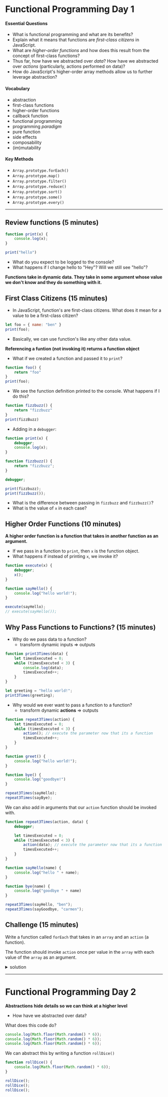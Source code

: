 # Functional Programming Day 1

#### Essential Questions
* What is functional programming and what are its benefits?
* Explain what it means that functions are _first-class citizens_ in JavaScript.
* What are _higher-order functions_ and how does this result from the concept of first-class functions?
* Thus far, how have we abstracted over _data_? How have we abstracted over _actions_ (particularly, actions performed on data)?
* How do JavaScript's higher-order array methods allow us to further leverage abstraction?

#### Vocabulary
* abstraction
* first-class functions
* higher-order functions
* callback function
* functional programming
* programming _paradigm_
* pure function
* side effects
* composability  
* (im)mutability

#### Key Methods
* `Array.prototype.forEach()` 
* `Array.prototype.map()`
* `Array.prototype.filter()`
* `Array.prototype.reduce()`
* `Array.prototype.sort()`
* `Array.prototype.some()`
* `Array.prototype.every()`

<hr>

## Review functions (5 minutes)

```js
function print(x) {
	console.log(x);
}

print("hello")
```

* What do you expect to be logged to the console?
* What happens if I change hello to "Hey"? Will we still see "hello"?

**Functions take in dynamic data. They take in some argument whose value we don't know and they do something with it.**

## First Class Citizens (15 minutes)

* In JavaScript, function's are first-class citizens. What does it mean for a value to be a first-class citizen?

```js
let foo = { name: "ben" }
print(foo);
```

* Basically, we can use function's like any other data value. 

**Referencing a funtion (not invoking it) returns a function object**

* What if we created a function and passed it to `print`?

```js
function foo() {
    return "foo"
}
print(foo);
```

* We see the function definition printed to the console. What happens if I do this?

```js
function fizzbuzz() {
    return "fizzbuzz"    
}
print(fizzBuzz)
```

* Adding in a `debugger`:

```js
function print(x) {
    debugger;
    console.log(x);
}

function fizzbuzz() {
    return "fizzbuzz";
}

debugger;

print(fizzbuzz);
print(fizzbuzz());
```

* What is the difference between passing in `fizzbuzz` and `fizzbuzz()`? 
* What is the value of `x` in each case?

## Higher Order Functions (10 minutes)
**A higher order function is a function that takes in another function as an argument.**

* If we pass in a function to `print`, then `x` is the function object.
* What happens if instead of printing `x`, we invoke it?

```js
function execute(x) {
    debugger;
    x();
}

function sayHello() {
    console.log("hello world!");
}

execute(sayHello);
// execute(sayHello());
```

## Why Pass Functions to Functions? (15 minutes)

* Why do we pass data to a function?
    * transform dynamic inputs => outputs

```js
function print3Times(data) {
    let timesExecuted = 0;
    while (timesExecuted < 3) {
        console.log(data);
        timesExecuted++;
    }
}

let greeting = "hello world!";
print3Times(greeting);
```

* Why would we ever want to pass a function to a function?
    * transform dynamic **actions** => outputs

```js
function repeat3Times(action) {
    let timesExecuted = 0;
    while (timesExecuted < 3) {
        action(); // execute the parameter now that its a function
        timesExecuted++;
    }
}

function greet() {
    console.log("hello world!");
}

function bye() {
    console.log("goodbye!")
}

repeat3Times(sayHello);
repeat3Times(sayBye);
```

We can also add in arguments that our `action` function should be invoked with.

```js
function repeat3Times(action, data) {
    debugger;

    let timesExecuted = 0;
    while (timesExecuted < 3) {
        action(data); // execute the parameter now that its a function
        timesExecuted++;
    }
}

function sayHello(name) {
    console.log("hello " + name);
}

function bye(name) {
    console.log("goodbye " + name)
}

repeat3Times(sayHello, "ben");
repeat3Times(sayGoodbye, "carmen");
```

## Challenge (15 minutes)

Write a function called `forEach` that takes in an `array` and an `action` (a function).

The function should invoke `action` once per value in the `array` with each value of the `array` as an argument.

<details><summary>solution</summary>

```js
function forEach(array, action) {
    for (let i = 0; i < array.length; i++) {
        action(array[i])
    }
}

function sayHello(name){
    console.log(`Hello ${name}!`);
}
let names = ['ben', 'carmen', 'motun']

forEach(names, sayHello);
```

</details>

<hr>

# Functional Programming Day 2

**Abstractions hide details so we can think at a higher level**

* How have we abstracted over data?

What does this code do?
```js
console.log(Math.floor(Math.random() * 6));
console.log(Math.floor(Math.random() * 6));
console.log(Math.floor(Math.random() * 6));
```

We can abstract this by writing a function `rollDice()`

```js
function rollDice() {
    console.log(Math.floor(Math.random() * 6));
}

rollDice();
rollDice();
rollDice();
```

